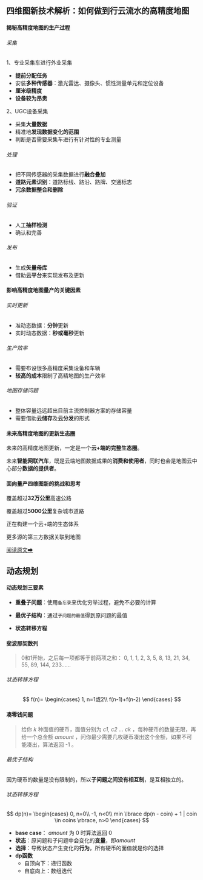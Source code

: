 ## 四维图新技术解析：如何做到行云流水的高精度地图

#### 揭秘高精度地图的生产过程

###### 采集

1、专业采集车进行外业采集

* **提前分配任务**
* 安装**多种传感器**：激光雷达、摄像头、惯性测量单元和定位设备
* **厘米级精度**
* **设备较为昂贵**

2、UGC设备采集

* 采集**大量数据**
* 精准地**发现数据变化的范围**
* 判断是否需要采集车进行有针对性的专业测量

###### 处理

* 把不同传感器的采集数据进行**融合叠加**
* **道路元素识别**：道路标线、路沿、路牌、交通标志
* **冗余数据整合和删除**

###### 验证

* 人工**抽样检测**
* 确认和完善

###### 发布

* 生成**矢量母库**
* 借助**云平台**来实现发布及更新



#### 影响高精度地图量产的关键因素

###### 实时更新

* 准动态数据：**分钟**更新
* 实时动态数据：**秒或毫秒**更新

###### 生产效率

* 需要布设很多高精度采集设备和车辆
* **较高的成本**限制了高精地图的生产效率

###### 地图存储问题

* 整体容量远远超出目前主流控制器方案的存储容量
* 需要借助**云储存**及**云分发**的形式



#### 未来高精度地图的更新生态圈

未来的高精度地图更新，一定是一个**云+端的完整生态圈**。

未来**智能网联汽车**，既是云端地图数据成果的**消费和使用者**，同时也会是地图云中心部分**数据的提供者**。



#### 面向量产四维图新的挑战和思考

覆盖超过**32万公里**高速公路

覆盖超过**5000公里**复杂城市道路

正在构建一个云+端的生态体系

更多源的第三方数据关联到地图



[阅读原文➡](https://mp.weixin.qq.com/s/3aeUc0uUXXzZ43KSGvFdMQ)



## 动态规划

#### 动态规划三要素

* **重叠子问题**：使用`备忘录`来优化穷举过程，避免不必要的计算

* **最优子结构**：通过`子问题的最值`得到原问题的最值

* **状态转移方程**



#### 斐波那契数列

>  0和1开始，之后每一项都等于前两项之和：
> 0, 1, 1, 2, 3, 5, 8, 13, 21, 34, 55, 89, 144, 233……



###### 状态转移方程

$$
f(n)=
\begin{cases}
1, n=1或2\\
f(n-1)+f(n-2)
\end{cases}
$$



#### 凑零钱问题

> 给你 *k* 种面值的硬币，面值分别为 *c1, c2 ... ck* ，每种硬币的数量无限，再给一个总金额  *amount* ，问你最少需要几枚硬币凑出这个金额，如果不可能凑出，算法返回 -1 。



###### 最优子结构

因为硬币的数量是没有限制的，所以**子问题之间没有相互制**，是互相独立的。



###### 状态转移方程

$$
dp(n)=
\begin{cases}
0, n=0\\
-1, n<0\\
min \lbrace dp(n - coin) + 1 | coin \in coins \rbrace, n>0
\end{cases}
$$

* **base case**： *amount* 为 0 时算法返回 0
* **状态**：原问题和子问题中会变化的**变量**，即*amount*
* **选择**：导致状态产生变化的**行为**，所有硬币的面值就是你的选择
* **dp函数**
  * 自顶向下：递归函数
  * 自底向上：数组迭代
